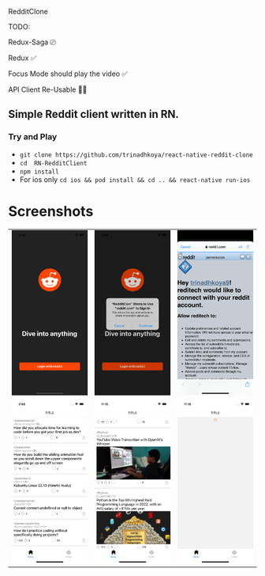 RedditClone


TODO:

Redux-Saga ⎚

Redux ✅

Focus Mode should play the video  ✅

API Client Re-Usable 👨‍💻


## Simple Reddit client written in RN.

### Try and Play
- `git clone https://github.com/trinadhkoya/react-native-reddit-clone`
- `cd  RN-RedditClient`
- `npm install`
- For ios only `cd ios && pod install && cd .. && react-native run-ios`



# Screenshots
<table>
  <tr>
    <td><img src="./ScreenShots/1.png" width="300"></td>
    <td><img src="./ScreenShots/2.png" width="300"></td>
    <td><img src="./ScreenShots/3.png" width="300"></td>
  <tr>
  <tr>
    <td><img src="./ScreenShots/4.png" width="300"></td>
    <td><img src="./ScreenShots/5.png" width="300"></td>
    <td><img src="./ScreenShots/6.png" width="300"></td>
  <tr>

</table>
